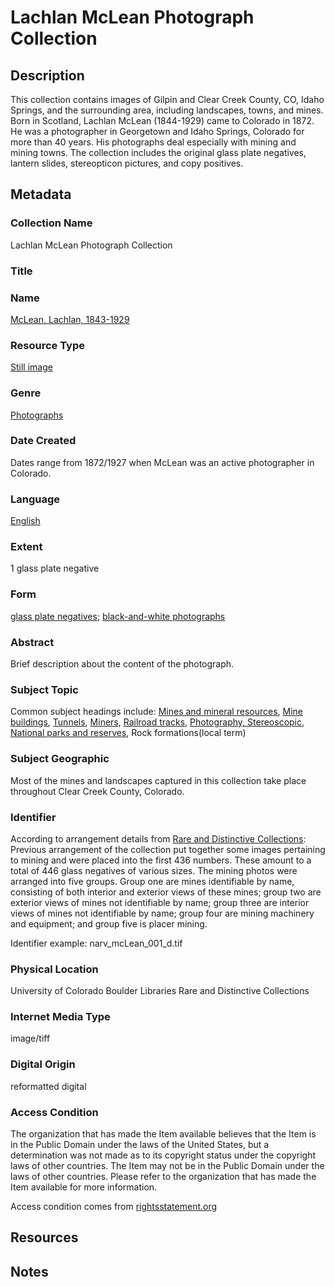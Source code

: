 # Lachlan McLean Photograph Collection
## Description
This collection contains images of Gilpin and Clear Creek County, CO, Idaho Springs, and the surrounding area, including landscapes, towns, and mines. Born in Scotland, Lachlan McLean (1844-1929) came to Colorado in 1872. He was a photographer in Georgetown and Idaho Springs, Colorado for more than 40 years. His photographs deal especially with mining and mining towns. The collection includes the original glass plate negatives, lantern slides, stereopticon pictures, and copy positives.
## Metadata
### Collection Name
Lachlan McLean Photograph Collection
### Title
### Name
[McLean, Lachlan, 1843-1929](http://id.worldcat.org/fast/49182)
### Resource Type
[Still image](http://id.loc.gov/vocabulary/resourceTypes/img)
### Genre
[Photographs](http://id.loc.gov/authorities/genreForms/gf2017027249)
### Date Created
Dates range from 1872/1927 when McLean was an active photographer in Colorado.
### Language
[English](http://id.loc.gov/vocabulary/iso639-2/eng)
### Extent
1 glass plate negative
### Form
[glass plate negatives](http://vocab.getty.edu/page/aat/300393160); [black-and-white photographs](http://vocab.getty.edu/page/aat/300128347)
### Abstract
Brief description about the content of the photograph.
### Subject Topic
Common subject headings include: [Mines and mineral resources](http://id.worldcat.org/fast/1022541), [Mine buildings](http://id.worldcat.org/fast/1022019), [Tunnels](http://id.worldcat.org/fast/1158996), [Miners](http://id.worldcat.org/fast/1022485), [Railroad tracks](http://id.worldcat.org/fast/1431160), [Photography, Stereoscopic](http://id.worldcat.org/fast/1062006), [National parks and reserves](http://id.worldcat.org/fast/1033642), Rock formations(local term) 
### Subject Geographic
Most of the mines and landscapes captured in this collection take place throughout Clear Creek County, Colorado.
### Identifier
According to arrangement details from [Rare and Distinctive Collections](https://archives.colorado.edu/repositories/2/resources/189): Previous arrangement of the collection put together some images pertaining to mining and were placed into the first 436 numbers. These amount to a total of 446 glass negatives of various sizes. The mining photos were arranged into five groups. Group one are mines identifiable by name, consisting of both interior and exterior views of these mines; group two are exterior views of mines not identifiable by name; group three are interior views of mines not identifiable by name; group four are mining machinery and equipment; and group five is placer mining.

Identifier example: narv_mcLean_001_d.tif
### Physical Location
University of Colorado Boulder Libraries Rare and Distinctive Collections
### Internet Media Type
image/tiff
### Digital Origin
reformatted digital
### Access Condition
The organization that has made the Item available believes that the Item is in the Public Domain under the laws of the United States, but a determination was not made as to its copyright status under the copyright laws of other countries. The Item may not be in the Public Domain under the laws of other countries. Please refer to the organization that has made the Item available for more information.

Access condition comes from [rightsstatement.org](http://rightsstatements.org/vocab/NoC-US/1.0/)
## Resources
## Notes
